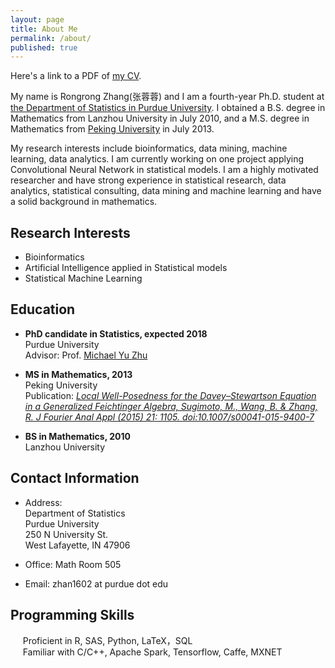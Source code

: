 ```yaml
---
layout: page
title: About Me
permalink: /about/
published: true
---
```


Here's a link to a PDF of [my CV](/docs/my_cv.pdf).

My name is Rongrong Zhang(张蓉蓉) and I am a fourth-year Ph.D. student at [the Department of Statistics in Purdue University](http://www.stat.purdue.edu/). I obtained a B.S. degree in Mathematics from Lanzhou University in July 2010, and a M.S. degree in Mathematics from [Peking University](http://english.pku.edu.cn/) in July 2013.

My research interests include bioinformatics, data mining, machine learning, data analytics. I am currently working on one project applying Convolutional Neural Network in statistical models. I am a highly motivated researcher and have strong experience in statistical research, data analytics, statistical consulting, data mining and machine learning and have a solid background in mathematics.

## Research Interests
* Bioinformatics
* Artificial Intelligence applied in Statistical models
* Statistical Machine Learning


## Education

* **PhD candidate in Statistics, expected 2018**   
Purdue University  
Advisor: Prof. [Michael Yu Zhu](http://www.stat.purdue.edu/~yuzhu/)

* **MS in Mathematics, 2013**  
Peking University  
Publication: [_Local Well-Posedness for the Davey–Stewartson Equation in a Generalized Feichtinger Algebra, Sugimoto, M., Wang, B. & Zhang, R. J Fourier Anal Appl (2015) 21: 1105. doi:10.1007/s00041-015-9400-7_](http://link.springer.com/article/10.1007/s00041-015-9400-7)


* **BS in Mathematics, 2010**  
Lanzhou University

## Contact Information

* Address:  
Department of Statistics  
Purdue University  
250 N University St.  
West Lafayette, IN 47906  

* Office: Math Room 505  

* Email: zhan1602 at purdue dot edu

## Programming Skills

&nbsp;&nbsp;&nbsp;&nbsp; Proficient in R, SAS, Python, LaTeX，SQL  
&nbsp;&nbsp;&nbsp;&nbsp; Familiar with C/C++, Apache Spark, Tensorflow, Caffe, MXNET
